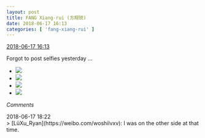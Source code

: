 ```yaml
---
layout: post
title: FANG Xiang-rui (方翔锐)
date: 2018-06-17 16:13
categories: [ 'fang-xiang-rui' ]
---
```


<div class="weibo-info">
  <a href="https://weibo.com/6117583008/GlN0o6Pix">2018-06-17 16:13</a>
</div>

Forgot to post selfies yesterday …

<!-- more -->

<ul class="weibo-pic-list-2">
  <li class="weibo-pic">
    <a href="http://wx4.sinaimg.cn/mw690/006G0KNGgy1fse8trk6soj32c02c04qs.jpg"><img src="http://wx4.sinaimg.cn/thumb150/006G0KNGgy1fse8trk6soj32c02c04qs.jpg"/></a>
  </li>
  <li class="weibo-pic">
    <a href="http://wx4.sinaimg.cn/mw690/006G0KNGgy1fse8tuwmn8j32c02c0qv5.jpg"><img src="http://wx4.sinaimg.cn/thumb150/006G0KNGgy1fse8tuwmn8j32c02c0qv5.jpg"/></a>
  </li>
  <li class="weibo-pic">
    <a href="http://wx4.sinaimg.cn/mw690/006G0KNGgy1fse8tyhuf8j32c02c0x6p.jpg"><img src="http://wx4.sinaimg.cn/thumb150/006G0KNGgy1fse8tyhuf8j32c02c0x6p.jpg"/></a>
  </li>
  <li class="weibo-pic">
    <a href="http://wx3.sinaimg.cn/mw690/006G0KNGgy1fse8u1lffsj32c02c0e82.jpg"><img src="http://wx3.sinaimg.cn/thumb150/006G0KNGgy1fse8u1lffsj32c02c0e82.jpg"/></a>
  </li>
</ul>

*Comments*

<div class="weibo-info">2018-06-17 18:22</div>
> [LüXu_Ryan](https://weibo.com/woshilvxv): I was on the other side at that time.

